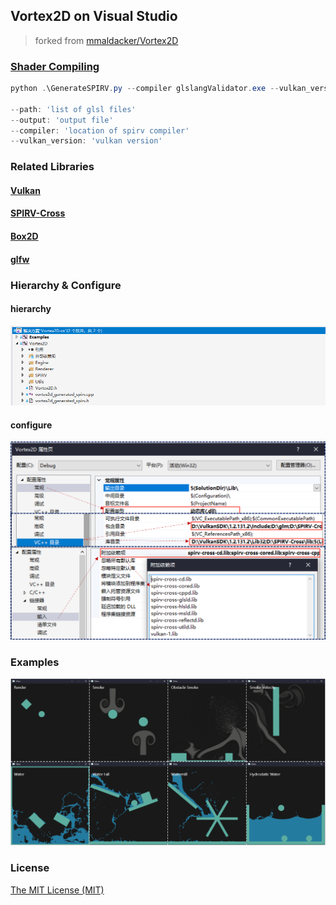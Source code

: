 ## Vortex2D on Visual Studio

> forked from [mmaldacker/Vortex2D](https://github.com/mmaldacker/Vortex2D)

### [Shader Compiling](./tools/scripts/)

```powershell
python .\GenerateSPIRV.py --compiler glslangValidator.exe --vulkan_version 1.2 --output vortex2d_generated_spirv --path .\shaders.txt

--path: 'list of glsl files'
--output: 'output file'
--compiler: 'location of spirv compiler'
--vulkan_version: 'vulkan version'
```

### Related Libraries

#### [Vulkan](https://vulkan.lunarg.com/sdk/home#windows)

#### [SPIRV-Cross](https://github.com/KhronosGroup/SPIRV-Cross)

#### [Box2D](https://github.com/erincatto/Box2D)

#### [glfw](https://www.glfw.org/index.html)

### Hierarchy & Configure

#### hierarchy

![hierarchy](./docs/hierarchy.png)

#### configure

![configure](./docs/configure.png)

### Examples

![examples](./docs/examples.png)

### License

[The MIT License (MIT)](LICENSE)

